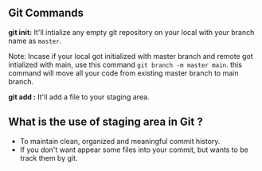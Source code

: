 ## Git Commands

**git init:** It'll intialize any empty git repository on your local with your branch name as `master`.

Note: Incase if your local got initialized with master branch and remote got intialized with main, use this command `git branch -m master main`. this command will move all your code from existing master branch to main branch.

**git add <filename>:** It'll add a file to your staging area.

## What is the use of staging area in Git ?

- To maintain clean, organized and meaningful commit history.
- If you don't want appear some files into your commit, but wants to be track them by git.
